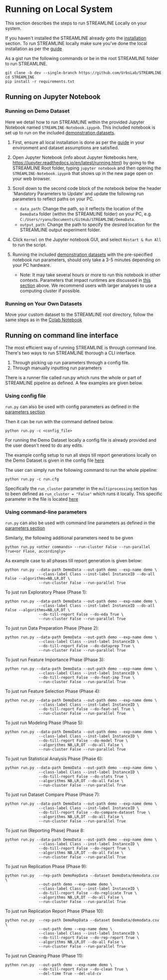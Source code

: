 # Running on Local System

This section describes the steps to run STREAMLINE Locally on your system.

If you haven't installed the STREAMLINE already goto the [installation](install.md#local-installation) section.
To run STREAMLINE locally make sure you've done the local installation as per the [guide](install.md)

As a gist run the following commands or be in the root STREAMLINE folder to run STREAMLINE.
```
git clone -b dev --single-branch https://github.com/UrbsLab/STREAMLINE
cd STREAMLINE
pip install -r requirements.txt
```

## Running on Jupyter Notebook

### Running on Demo Dataset
Here we detail how to run STREAMLINE within the provided Jupyter Notebook named `STREAMLINE-Notebook.ipypnb`. 
This included notebook is set up to run on the included [demonstration datasets](sample.md#demonstration-data).

1. First, ensure all local installation is done as per the [guide](install.md#jupyter-notebook) in your environment 
   and dataset assumptions are satisfied.

2. Open Jupyter Notebook (info about Jupyter Notebooks here, https://jupyter.readthedocs.io/en/latest/running.html) by 
   going to the STREAMLINE Root folder, typing `jupyter notebook` and then opening the `STREAMLINE-Notebook.ipypnb` that
   shows up in the new page open on your web browser.

3. Scroll down to the second code block of the notebook below the header 'Mandatory Parameters to Update' and update the following run parameters to reflect paths on your PC.
    * `data_path`: Change the path, so it reflects the location of the `DemoData` folder (within the STREAMLINE folder) on your PC, e.g. `C:/Users/ryanu/Documents/GitHub/STREAMLINE/DemoData`.
    * `output_path`: Change the path to specify the desired location for the STREAMLINE output experiment folder.

4. Click `Kernel` on the Jupyter notebook GUI, and select `Restart & Run All` to run the script.  

5. Running the included [demonstration datasets](sample.md#demonstration-data) with the pre-specified notebook run parameters, 
   should only take a 3-5 minutes depending on your PC hardware.
    * Note: It may take several hours or more to run this notebook in other contexts. Parameters that impact runtimes are discussed in [this section](tips.md#reducing-runtime) above. We recommend users with larger analyses to use a computing cluster if possible.

### Running on Your Own Datasets
Move your custom dataset to the STREAMLINE root directory,
follow the same steps as in the [Colab Notebook](colab.md#running-on-your-own-datasets-tbd)

## Running on command line interface

The most efficient way of running STREAMLINE is through command line.
There's two ways to run STREAMLINE thorough a CLI interface.

1. Through picking up run parameters through a config file.
2. Through manually inputting run parameters

There is a runner file called run.py which runs the whole or part of STREAMLINE
pipeline as defined. A few examples are given below.

### Using config file

`run.py` can also be used with config parameters 
as defined in the [parameters section](parameters.md)

Then it can be run with the command defined below.
```
python run.py -c <config_file>
```

For running the Demo Dataset locally a config file is already provided and 
the user doesn't need to do any edits.

The example config setup to run all steps till report generations locally on the Demo Dataset
is given in the config 
file [here](https://github.com/UrbsLab/STREAMLINE/blob/dev/run.cfg)

The user can simply run the following command to run the whole pipeline:
```
python run.py -c run.cfg
```

Specifically the `run_cluster` parameter in the `multiprocessing` section has to been defined as
`run_cluster = "False"` which runs it locally. This specific parameter in 
the file is located [here](https://github.com/UrbsLab/STREAMLINE/blob/5c66b3286056bbd9b514c202aa0a22758a76f62c/run.cfg#L11)


### Using command-line parameters

`run.py` can also be used with command line parameters 
as defined in the [parameters section](parameters.md)

Similarly, the following additional parameters need to be given

```
python run.py <other commands> --run-cluster False --run-parallel True<or Flase, accordingly>
```

As example case to all phases till report generation is given below:

```
python run.py --data-path DemoData --out-path demo --exp-name demo \
               --class-label Class --inst-label InstanceID --do-all False --algorithms=NB,LR,DT \
               --run-cluster False --run-parallel True 
```

To just run Exploratory Phase (Phase 1):
```
python run.py --data-path DemoData --out-path demo --exp-name demo \
               --class-label Class --inst-label InstanceID --do-all False --algorithms=NB,LR,DT \
               --do-till-report False --do-eda True \
               --run-cluster False --run-parallel True
```

To just run Data Preparation Phase (Phase 2):
```
python run.py --data-path DemoData --out-path demo --exp-name demo \
               --class-label Class --inst-label InstanceID \
               --do-till-report False --do-dataprep True \
               --run-cluster False --run-parallel True
```


To just run Feature Importance Phase (Phase 3):
```
python run.py --data-path DemoData --out-path demo --exp-name demo \
               --class-label Class --inst-label InstanceID \
               --do-till-report False --do-feat-imp True \
               --run-cluster False --run-parallel True
```

To just run Feature Selection Phase (Phase 4):
```
python run.py --data-path DemoData --out-path demo --exp-name demo \
               --class-label Class --inst-label InstanceID \
               --do-till-report False --do-feat-sel True \
               --run-cluster False --run-parallel True
```

To just run Modeling Phase (Phase 5):
```
python run.py --data-path DemoData --out-path demo --exp-name demo \
               --class-label Class --inst-label InstanceID \
               --do-till-report False --do-model True \
               --algorithms NB,LR,DT --do-all False \
               --run-cluster False --run-parallel True
```

To just run Statistical Analysis Phase (Phase 6):
```
python run.py --data-path DemoData --out-path demo --exp-name demo \
               --class-label Class --inst-label InstanceID \
               --do-till-report False --do-stats True \
               --algorithms NB,LR,DT --do-all False \
               --run-cluster False --run-parallel True
```

To just run Dataset Compare Phase (Phase 7):
```
python run.py --data-path DemoData --out-path demo --exp-name demo \
               --class-label Class --inst-label InstanceID \
               --do-till-report False --do-compare-dataset True \
               --algorithms NB,LR,DT --do-all False \
               --run-cluster False --run-parallel True
```

To just run (Reporting Phase) Phase 8:
```
python run.py --data-path DemoData --out-path demo --exp-name demo \
               --class-label Class --inst-label InstanceID \
               --do-till-report False --do-report True \
               --algorithms NB,LR,DT --do-all False \
               --run-cluster False --run-parallel True
```


To just run Replication Phase (Phase 9):
```
python run.py  --rep-path DemoRepData --dataset DemoData/demodata.csv \        
               --out-path demo --exp-name demo \
               --class-label Class --inst-label InstanceID \
               --do-till-report False --do-replicate True \
               --algorithms NB,LR,DT --do-all False \
               --run-cluster False --run-parallel True
```

To just run Replication Report Phase (Phase 10):
```
python run.py  --rep-path DemoRepData --dataset DemoData/demodata.csv \
               --out-path demo --exp-name demo \
               --class-label Class --inst-label InstanceID \
               --do-till-report False --do-rep-report True \ 
               --algorithms NB,LR,DT --do-all False \
               --run-cluster False --run-parallel True
```

To just run Cleaning Phase (Phase 11):
```
python run.py  --out-path demo --exp-name demo \
               --do-till-report False --do-clean True \
               --del-time True --del-old-cv
```
